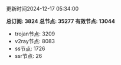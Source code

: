更新时间2024-12-17 05:34:00

**总订阅: 3824**
**总节点: 35277**
**有效节点: 13044**
- trojan节点: 3209
- v2ray节点: 8083
- ss节点: 1726
- ssr节点: 26
